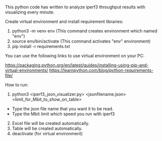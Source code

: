 This python code has written to analyze iperf3 throughput results with visualizing every minute.

Create virtual environment and install requirement libraries:
1) python3 -m venv env (This command creates environment which named "env")
2) source env/bin/activate (This command activates "env" environment)
3) pip install -r requirements.txt 

You can use the following links to use virtual environment on your PC:

https://packaging.python.org/en/latest/guides/installing-using-pip-and-virtual-environments/ 
https://learnpython.com/blog/python-requirements-file/


How to run:
1) python3 <iperf3_json_visualizer.py> <jsonfilename.json> <limit_for_Mbit_to_show_on_table>
* Type the json file name that you want it to be read.
* Type the Mbit limit which speed you run with iperf3
2) Excel file will be created automatically.
3) Table will be created automatically.
4) deactivate (for virtual environment)
